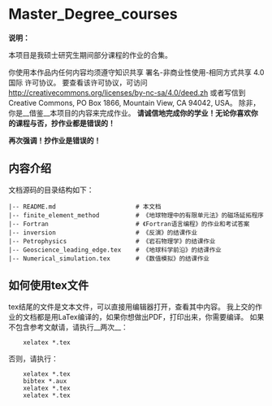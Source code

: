 # Master_Degree_courses

**说明：**

本项目是我硕士研究生期间部分课程的作业的合集。

你使用本作品内任何内容均须遵守知识共享 署名-非商业性使用-相同方式共享 4.0 国际 许可协议。
要查看该许可协议，可访问
http://creativecommons.org/licenses/by-nc-sa/4.0/deed.zh
或者写信到
Creative Commons, PO Box 1866, Mountain View, CA 94042, USA。
除非，你是__借鉴__本项目的内容来完成作业。
__请诚信地完成你的学业！无论你喜欢你的课程与否，抄作业都是错误的！__

__再次强调！抄作业是错误的！__

## 内容介绍 ##

文档源码的目录结构如下：

    |-- README.md                      # 本文档
    |-- finite_element_method          # 《地球物理中的有限单元法》的磁场延拓程序
    |-- Fortran                        # 《Fortran语言编程》的作业和考试答案
    |-- inversion                      # 《反演》的结课作业
    |-- Petrophysics                   # 《岩石物理学》的结课作业
    |-- Geoscience_leading_edge.tex    # 《地球科学前沿》的结课作业
    |-- Numerical_simulation.tex       # 《数值模拟》的结课作业

## 如何使用tex文件
tex结尾的文件是文本文件，可以直接用编辑器打开，查看其中内容。
我上交的作业的文档都是用LaTex编译的，如果你想做出PDF，打印出来，你需要编译。
如果不包含参考文献请，请执行__两次__：

        xelatex *.tex

否则，请执行：

        xelatex *.tex
        bibtex *.aux
        xelatex *.tex
        xelatex *.tex
